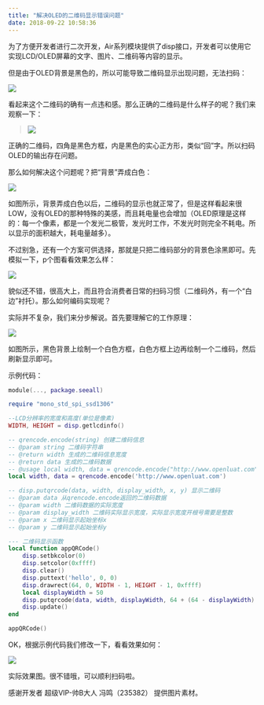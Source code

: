 ```yaml
---
title: "解决OLED的二维码显示错误问题"
date: 2018-09-22 10:58:36
---
```


为了方便开发者进行二次开发，Air系列模块提供了disp接口，开发者可以使用它实现LCD/OLED屏幕的文字、图片、二维码等内容的显示。

但是由于OLED背景是黑色的，所以可能导致二维码显示出现问题，无法扫码：

![](http://doc.openluat.com/api/static/editormd/php/../uploads/5_23893.jpeg)

看起来这个二维码的确有一点违和感。那么正确的二维码是什么样子的呢？我们来观察一下：

> ![](http://doc.openluat.com/api/static/editormd/php/../uploads/5_25147.png)

正确的二维码，四角是黑色方框，内是黑色的实心正方形，类似“回”字。所以扫码OLED的输出存在问题。

那么如何解决这个问题呢？把“背景”弄成白色：

![](http://doc.openluat.com/api/static/editormd/php/../uploads/5_90352.jpeg)

如图所示，背景弄成白色以后，二维码的显示也就正常了，但是这样看起来很LOW，没有OLED的那种特殊的美感，而且耗电量也会增加（OLED原理是这样的：每一个像素，都是一个发光二极管，发光时工作，不发光时则完全不耗电。所以显示的面积越大，耗电量越多）。

不过别急，还有一个方案可供选择，那就是只把二维码部分的背景色涂黑即可。先模拟一下，p个图看看效果怎么样：

![](http://doc.openluat.com/api/static/editormd/php/../uploads/5_13228.jpeg)

貌似还不错，很高大上，而且符合消费者日常的扫码习惯（二维码外，有一个“白边”衬托）。那么如何编码实现呢？

实际并不复杂，我们来分步解说。首先要理解它的工作原理：

![](http://doc.openluat.com/api/static/editormd/php/../uploads/5_74861.png)

如图所示，黑色背景上绘制一个白色方框，白色方框上边再绘制一个二维码，然后刷新显示即可。

示例代码：

```lua
module(..., package.seeall)

require "mono_std_spi_ssd1306"

--LCD分辨率的宽度和高度(单位是像素)
WIDTH, HEIGHT = disp.getlcdinfo()

-- qrencode.encode(string) 创建二维码信息
-- @param string 二维码字符串
-- @return width 生成的二维码信息宽度
-- @return data 生成的二维码数据
-- @usage local width, data = qrencode.encode("http://www.openluat.com")
local width, data = qrencode.encode('http://www.openluat.com')

-- disp.putqrcode(data, width, display_width, x, y) 显示二维码
-- @param data 从qrencode.encode返回的二维码数据
-- @param width 二维码数据的实际宽度
-- @param display_width 二维码实际显示宽度，实际显示宽度开根号需要是整数
-- @param x 二维码显示起始坐标x
-- @param y 二维码显示起始坐标y

--- 二维码显示函数
local function appQRCode()
    disp.setbkcolor(0)
    disp.setcolor(0xffff)
    disp.clear()
    disp.puttext('hello', 0, 0)
    disp.drawrect(64, 0, WIDTH - 1, HEIGHT - 1, 0xffff)
    local displayWidth = 50
    disp.putqrcode(data, width, displayWidth, 64 + (64 - displayWidth) / 2, (HEIGHT - displayWidth) / 2)
    disp.update()
end

appQRCode()
```

OK，根据示例代码我们修改一下，看看效果如何：

![](http://doc.openluat.com/api/static/editormd/php/../uploads/5_74624.jpeg)

实际效果图。很不错哦，可以顺利扫码啦。

感谢开发者 超级VIP-帅B大人 冯鸣（235382） 提供图片素材。
